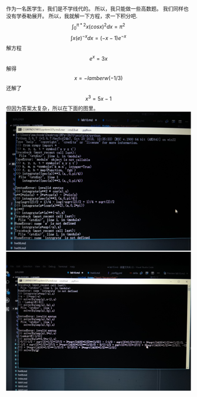 <script type="text/javascript"
src="http://cdn.mathjax.org/mathjax/latest/MathJax.js?config=default">
</script>
<script type="text/x-mathjax-config">
        MathJax.Hub.Config({tex2jax: {inlineMath: [['$','$'], ['\\(','\\)']]}});
</script>
作为一名医学生，我们是不学线代的。
所以，我只能做一些高数题。
我们同样也没有学泰勒展开。
所以，我就解一下方程，求一下积分吧.  
$$\int_{0}^{\pi*2}x(cosx)^2dx={\pi}^2$$
$$\int x(e)^{-x}dx=(-x-1)e^{-x}$$
解方程
$$ e^{x}=3x$$
解得$$x=-lamberw(-1/3)$$
还解了$$x^{3}=5x-1$$
但因为答案太复杂，所以在下面的图里。
![](images/8.jpg)
![](images/7.jpg)